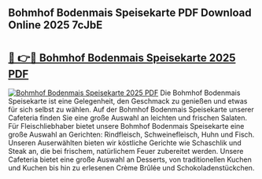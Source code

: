 ## Bohmhof Bodenmais Speisekarte PDF Download Online 2025 7cJbE

# <h2><a href="http://gc5fvgr.nevu.top/?p=Bohmhof+Bodenmais+Speisekarte">🔗 👉🔴 Bohmhof Bodenmais Speisekarte 2025 PDF</a></h2>

[![Bohmhof Bodenmais Speisekarte 2025 PDF](https://i.imgur.com/dBaPXMq.png)](http://gc5fvgr.nevu.top/?p=Bohmhof+Bodenmais+Speisekarte)
Die Bohmhof Bodenmais Speisekarte ist eine Gelegenheit, den Geschmack zu genießen und etwas für sich selbst zu wählen. Auf der Bohmhof Bodenmais Speisekarte unserer Cafeteria finden Sie eine große Auswahl an leichten und frischen Salaten. Für Fleischliebhaber bietet unsere Bohmhof Bodenmais Speisekarte eine große Auswahl an Gerichten: Rindfleisch, Schweinefleisch, Huhn und Fisch. Unseren Auserwählten bieten wir köstliche Gerichte wie Schaschlik und Steak an, die bei frischem, natürlichem Feuer zubereitet werden. Unsere Cafeteria bietet eine große Auswahl an Desserts, von traditionellen Kuchen und Kuchen bis hin zu erlesenen Crème Brûlée und Schokoladenstückchen.
